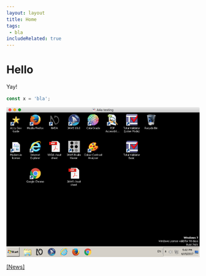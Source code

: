 ```yaml
---
layout: layout
title: Home
tags:
 - bla
includeRelated: true
---
```


# Hello

Yay!

```js
const x = 'bla';
```

![Screenshot](_media/screenshot.png)

[[News]](news/)
